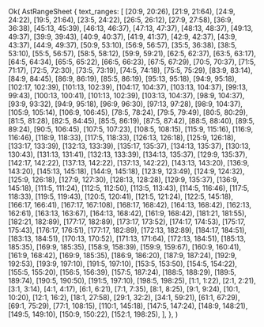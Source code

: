 Ok(
    AstRangeSheet {
        text_ranges: [
            [20:9, 20:26),
            [21:9, 21:64),
            [24:9, 24:22),
            [19:5, 21:64),
            [23:5, 24:22),
            [26:5, 26:12),
            [27:9, 27:58),
            [36:9, 36:38),
            [45:13, 45:39),
            [46:13, 46:37),
            [47:13, 47:37),
            [48:13, 48:37),
            [49:13, 49:37),
            [39:9, 39:43),
            [40:9, 40:37),
            [41:9, 41:37),
            [42:9, 42:37),
            [43:9, 43:37),
            [44:9, 49:37),
            [50:9, 53:10),
            [56:9, 56:57),
            [35:5, 36:38),
            [38:5, 53:10),
            [55:5, 56:57),
            [58:5, 58:12),
            [59:9, 59:21),
            [62:5, 62:37),
            [63:5, 63:17),
            [64:5, 64:34),
            [65:5, 65:22),
            [66:5, 66:23),
            [67:5, 67:29),
            [70:5, 70:37),
            [71:5, 71:17),
            [72:5, 72:30),
            [73:5, 73:19),
            [74:5, 74:18),
            [75:5, 75:29),
            [83:9, 83:14),
            [84:9, 84:45),
            [86:9, 86:19),
            [85:5, 86:19),
            [95:13, 95:18),
            [94:9, 95:18),
            [102:17, 102:39),
            [101:13, 102:39),
            [104:17, 104:37),
            [103:13, 104:37),
            [99:13, 99:43),
            [100:13, 100:41),
            [101:13, 102:39),
            [103:13, 104:37),
            [98:9, 104:37),
            [93:9, 93:32),
            [94:9, 95:18),
            [96:9, 96:30),
            [97:13, 97:28),
            [98:9, 104:37),
            [105:9, 105:14),
            [106:9, 106:45),
            [78:5, 78:24),
            [79:5, 79:49),
            [80:5, 80:29),
            [81:5, 81:28),
            [82:5, 84:45),
            [85:5, 86:19),
            [87:5, 87:42),
            [88:5, 88:40),
            [89:5, 89:24),
            [90:5, 106:45),
            [107:5, 107:23),
            [108:5, 108:15),
            [115:9, 115:16),
            [116:9, 116:46),
            [118:9, 118:33),
            [117:5, 118:33),
            [126:13, 126:18),
            [125:9, 126:18),
            [133:17, 133:39),
            [132:13, 133:39),
            [135:17, 135:37),
            [134:13, 135:37),
            [130:13, 130:43),
            [131:13, 131:41),
            [132:13, 133:39),
            [134:13, 135:37),
            [129:9, 135:37),
            [142:17, 142:22),
            [137:13, 142:22),
            [137:13, 142:22),
            [143:13, 143:20),
            [136:9, 143:20),
            [145:13, 145:18),
            [144:9, 145:18),
            [123:9, 123:49),
            [124:9, 124:32),
            [125:9, 126:18),
            [127:9, 127:30),
            [128:13, 128:28),
            [129:9, 135:37),
            [136:9, 145:18),
            [111:5, 111:24),
            [112:5, 112:50),
            [113:5, 113:43),
            [114:5, 116:46),
            [117:5, 118:33),
            [119:5, 119:43),
            [120:5, 120:41),
            [121:5, 121:24),
            [122:5, 145:18),
            [166:17, 166:41),
            [167:17, 167:108),
            [168:17, 168:42),
            [164:13, 168:42),
            [162:13, 162:61),
            [163:13, 163:67),
            [164:13, 168:42),
            [161:9, 168:42),
            [181:21, 181:55),
            [182:21, 182:89),
            [177:17, 182:89),
            [173:17, 173:52),
            [174:17, 174:53),
            [175:17, 175:43),
            [176:17, 176:51),
            [177:17, 182:89),
            [172:13, 182:89),
            [184:17, 184:51),
            [183:13, 184:51),
            [170:13, 170:52),
            [171:13, 171:64),
            [172:13, 184:51),
            [185:13, 185:35),
            [169:9, 185:35),
            [158:9, 158:39),
            [159:9, 159:67),
            [160:9, 160:41),
            [161:9, 168:42),
            [169:9, 185:35),
            [186:9, 186:20),
            [187:9, 187:24),
            [192:9, 192:53),
            [193:9, 197:10),
            [191:5, 197:10),
            [153:5, 153:50),
            [154:5, 154:22),
            [155:5, 155:20),
            [156:5, 156:39),
            [157:5, 187:24),
            [188:5, 188:29),
            [189:5, 189:74),
            [190:5, 190:50),
            [191:5, 197:10),
            [198:5, 198:25),
            [1:1, 1:22),
            [2:1, 2:21),
            [3:1, 3:14),
            [4:1, 4:17),
            [6:1, 6:21),
            [7:1, 7:35),
            [8:1, 8:25),
            [9:1, 9:24),
            [10:1, 10:20),
            [12:1, 16:2),
            [18:1, 27:58),
            [29:1, 32:2),
            [34:1, 59:21),
            [61:1, 67:29),
            [69:1, 75:29),
            [77:1, 108:15),
            [110:1, 145:18),
            [147:5, 147:24),
            [148:9, 148:21),
            [149:5, 149:10),
            [150:9, 150:22),
            [152:1, 198:25),
        ],
    },
)